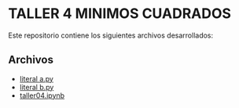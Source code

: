 # TALLER 4 MINIMOS CUADRADOS

Este repositorio contiene los siguientes archivos desarrollados:

## Archivos

- [literal a.py](literala.py)
- [literal b.py](literalb.py)
- [taller04.ipynb](taller04.ipynb)

